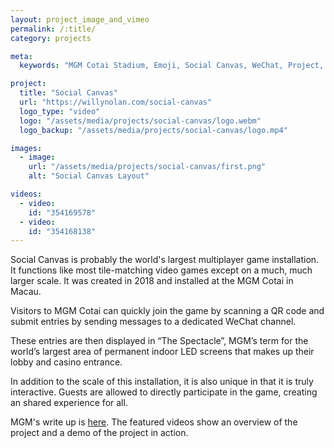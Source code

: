 ```yaml
---
layout: project_image_and_vimeo
permalink: /:title/
category: projects

meta:
  keywords: "MGM Cotai Stadium, Emoji, Social Canvas, WeChat, Project, Software"

project:
  title: "Social Canvas"
  url: "https://willynolan.com/social-canvas"
  logo_type: "video"
  logo: "/assets/media/projects/social-canvas/logo.webm"
  logo_backup: "/assets/media/projects/social-canvas/logo.mp4"

images:
  - image:
    url: "/assets/media/projects/social-canvas/first.png"
    alt: "Social Canvas Layout"

videos:
  - video:
    id: "354169578"
  - video:
    id: "354168138"
---
```

<p>
Social Canvas is probably the world's largest multiplayer game installation.  It functions like most tile-matching video
games except on a much, much larger scale. It was created in 2018 and installed at the MGM Cotai in Macau. 
</p>

<p>
Visitors to MGM Cotai can quickly join the game by scanning a QR code and submit entries by sending messages to a 
dedicated WeChat channel. 
</p>

<p>
These entries are then displayed in “The Spectacle”, MGM’s term for the world’s largest area of permanent indoor LED 
screens that makes up their lobby and casino entrance.
</p>

<p>
In addition to the scale of this installation, it is also unique in that it is truly interactive. Guests are allowed 
to directly participate in the game, creating an shared experience for all.
</p>

<p>
MGM's write up is <a href="https://www.mgm.mo/en/cotai/art/art-tour/collaboration/social-canvas">here</a>. The featured
videos show an overview of the project and a demo of the project in action.
</p>
